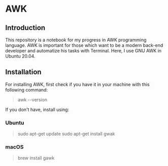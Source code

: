 # AWK

## Introduction

 This repository is a notebook for my progress in AWK programming language. AWK is important for those which want to be a modern back-end developer and automatize his tasks with Terminal.
 Here, I use GNU AWK in Ubuntu 20.04.

## Installation

 For installing AWK, first check if you have it in your machine with this following command:
> awk --version
 
 If you don't have, install using:
 ### Ubuntu
> sudo apt-get update
> sudo apt-get install gwak

 ### macOS
> brew install gawk
